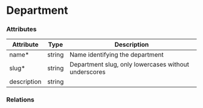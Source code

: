 # Department

### Attributes

| Attribute   | Type   | Description                                          |
| ----------- | ------ | ---------------------------------------------------- |
| name\*      | string | Name identifying the department                      |
| slug\*      | string | Department slug, only lowercases without underscores |
| description | string |                                                      |

### Relations
